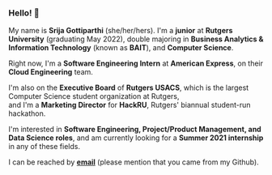 ### Hello! 👋

My name is **Srija Gottiparthi** (she/her/hers). I'm a **junior** at **Rutgers University** (graduating May 2022), double majoring in **Business Analytics & Information Technology** (known as **BAIT**), and **Computer Science**.  

Right now, I'm a **Software Engineering Intern** at **American Express**, on their **Cloud Engineering** team.  

I'm also on the **Executive Board** of **Rutgers USACS**, which is the largest Computer Science student organization at Rutgers,  
and I'm a **Marketing Director** for **HackRU**, Rutgers' biannual student-run hackathon.

I'm interested in **Software Engineering, Project/Product Management, and Data Science roles**, and am currently looking for a **Summer 2021 internship** in any of these fields.  

I can be reached by [**email**](mailto:srija.gottiparthi@gmail.com) (please mention that you came from my Github).

<!--
**srijag2700/srijag2700** is a ✨ _special_ ✨ repository because its `README.md` (this file) appears on your GitHub profile.
-->
